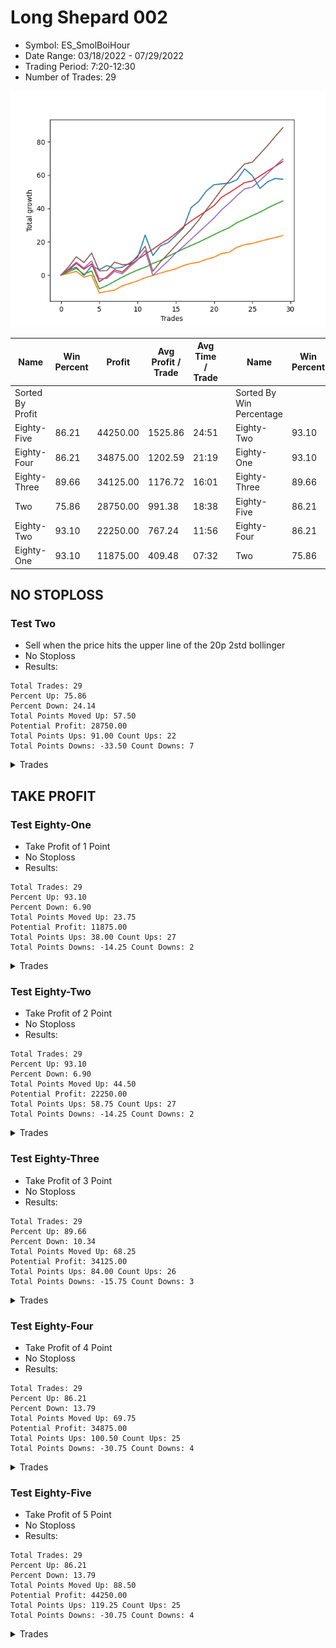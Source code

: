 # Long Shepard 002 
- Symbol: ES_SmolBoiHour
- Date Range: 03/18/2022 - 07/29/2022
- Trading Period: 7:20-12:30
- Number of Trades: 29

![Plot](LongShepard002ES_SmolBoiHour.png)

| Name | Win Percent | Profit | Avg Profit / Trade | Avg Time / Trade |      | Name | Win Percent | Profit | Avg Profit / Trade | Avg Time / Trade |
| ---- | ----------- | ------ | ------------------ | ---------------- | ---- | ---- | ----------- | ------ | ------------------ | ---------------- |
| Sorted By <br> Profit | | | | | | Sorted By <br> Win Percentage ||||
| Eighty-Five | 86.21 | 44250.00 | 1525.86 | 24:51 |     | Eighty-Two | 93.10 | 22250.00 | 767.24 | 11:56 |
| Eighty-Four | 86.21 | 34875.00 | 1202.59 | 21:19 |     | Eighty-One | 93.10 | 11875.00 | 409.48 | 07:32 |
| Eighty-Three | 89.66 | 34125.00 | 1176.72 | 16:01 |     | Eighty-Three | 89.66 | 34125.00 | 1176.72 | 16:01 |
| Two | 75.86 | 28750.00 | 991.38 | 18:38 |     | Eighty-Five | 86.21 | 44250.00 | 1525.86 | 24:51 |
| Eighty-Two | 93.10 | 22250.00 | 767.24 | 11:56 |     | Eighty-Four | 86.21 | 34875.00 | 1202.59 | 21:19 |
| Eighty-One | 93.10 | 11875.00 | 409.48 | 07:32 |     | Two | 75.86 | 28750.00 | 991.38 | 18:38 |

## NO STOPLOSS

### Test Two
* Sell when the price hits the upper line of the 20p 2std bollinger
* No Stoploss
* Results:
```
Total Trades: 29
Percent Up: 75.86
Percent Down: 24.14
Total Points Moved Up: 57.50
Potential Profit: 28750.00
Total Points Ups: 91.00 Count Ups: 22
Total Points Downs: -33.50 Count Downs: 7
```

<details><summary>Trades</summary>

<code>In: 2022-03-22 09:35:00		Out: 2022-03-22 09:41:50		Total Position Time: 06:50		Total Move Up: 3.00		Total to Date: 3.00</code> <br />
<code>In: 2022-03-22 11:33:00		Out: 2022-03-22 11:53:55		Total Position Time: 20:55		Total Move Up: 1.75		Total to Date: 4.75</code> <br />
<code>In: 2022-03-25 08:18:00		Out: 2022-03-25 08:41:45		Total Position Time: 23:45		Total Move Up: -5.00		Total to Date: -0.25</code> <br />
<code>In: 2022-03-31 08:37:00		Out: 2022-03-31 08:41:10		Total Position Time: 04:10		Total Move Up: 5.75		Total to Date: 5.50</code> <br />
<code>In: 2022-03-31 09:16:00		Out: 2022-03-31 09:44:20		Total Position Time: 28:20		Total Move Up: -2.25		Total to Date: 3.25</code> <br />
<code>In: 2022-03-31 09:30:00		Out: 2022-03-31 09:44:20		Total Position Time: 14:20		Total Move Up: 2.50		Total to Date: 5.75</code> <br />
<code>In: 2022-04-12 07:47:00		Out: 2022-04-12 08:15:45		Total Position Time: 28:45		Total Move Up: -1.75		Total to Date: 4.00</code> <br />
<code>In: 2022-04-27 12:07:00		Out: 2022-04-27 12:31:20		Total Position Time: 24:20		Total Move Up: 0.75		Total to Date: 4.75</code> <br />
<code>In: 2022-04-27 12:11:00		Out: 2022-04-27 12:31:20		Total Position Time: 20:20		Total Move Up: 2.50		Total to Date: 7.25</code> <br />
<code>In: 2022-05-03 11:23:00		Out: 2022-05-03 11:34:50		Total Position Time: 11:50		Total Move Up: 3.25		Total to Date: 10.50</code> <br />
<code>In: 2022-05-04 11:24:00		Out: 2022-05-04 11:27:35		Total Position Time: 03:35		Total Move Up: 13.50		Total to Date: 24.00</code> <br />
<code>In: 2022-05-13 10:49:00		Out: 2022-05-13 11:31:20		Total Position Time: 42:20		Total Move Up: -12.25		Total to Date: 11.75</code> <br />
<code>In: 2022-05-13 11:10:00		Out: 2022-05-13 11:31:20		Total Position Time: 21:20		Total Move Up: 5.75		Total to Date: 17.50</code> <br />
<code>In: 2022-05-16 07:58:00		Out: 2022-05-16 08:11:30		Total Position Time: 13:30		Total Move Up: 2.00		Total to Date: 19.50</code> <br />
<code>In: 2022-05-16 08:02:00		Out: 2022-05-16 08:11:30		Total Position Time: 09:30		Total Move Up: 4.25		Total to Date: 23.75</code> <br />
<code>In: 2022-05-16 09:47:00		Out: 2022-05-16 10:06:30		Total Position Time: 19:30		Total Move Up: 4.50		Total to Date: 28.25</code> <br />
<code>In: 2022-05-24 11:57:00		Out: 2022-05-24 12:03:30		Total Position Time: 06:30		Total Move Up: 12.25		Total to Date: 40.50</code> <br />
<code>In: 2022-05-25 09:39:00		Out: 2022-05-25 09:45:20		Total Position Time: 06:20		Total Move Up: 3.75		Total to Date: 44.25</code> <br />
<code>In: 2022-05-31 11:59:00		Out: 2022-05-31 12:15:05		Total Position Time: 16:05		Total Move Up: 6.25		Total to Date: 50.50</code> <br />
<code>In: 2022-06-06 08:24:00		Out: 2022-06-06 08:43:00		Total Position Time: 19:00		Total Move Up: 3.75		Total to Date: 54.25</code> <br />
<code>In: 2022-06-17 12:18:00		Out: 2022-06-17 12:46:00		Total Position Time: 28:00		Total Move Up: 0.50		Total to Date: 54.75</code> <br />
<code>In: 2022-06-21 09:02:00		Out: 2022-06-21 09:19:55		Total Position Time: 17:55		Total Move Up: 0.50		Total to Date: 55.25</code> <br />
<code>In: 2022-06-22 09:01:00		Out: 2022-06-22 09:18:30		Total Position Time: 17:30		Total Move Up: 2.00		Total to Date: 57.25</code> <br />
<code>In: 2022-06-27 09:36:00		Out: 2022-06-27 09:45:00		Total Position Time: 09:00		Total Move Up: 6.50		Total to Date: 63.75</code> <br />
<code>In: 2022-07-08 09:36:00		Out: 2022-07-08 10:10:30		Total Position Time: 34:30		Total Move Up: -4.00		Total to Date: 59.75</code> <br />
<code>In: 2022-07-20 09:52:00		Out: 2022-07-20 10:28:15		Total Position Time: 36:15		Total Move Up: -7.75		Total to Date: 52.00</code> <br />
<code>In: 2022-07-25 09:23:00		Out: 2022-07-25 09:32:05		Total Position Time: 09:05		Total Move Up: 4.00		Total to Date: 56.00</code> <br />
<code>In: 2022-07-27 10:10:00		Out: 2022-07-27 10:28:40		Total Position Time: 18:40		Total Move Up: 2.00		Total to Date: 58.00</code> <br />
<code>In: 2022-07-29 08:13:00		Out: 2022-07-29 08:41:15		Total Position Time: 28:15		Total Move Up: -0.50		Total to Date: 57.50</code> <br />


</details>

## TAKE PROFIT

### Test Eighty-One
* Take Profit of 1 Point
* No Stoploss
* Results:
```
Total Trades: 29
Percent Up: 93.10
Percent Down: 6.90
Total Points Moved Up: 23.75
Potential Profit: 11875.00
Total Points Ups: 38.00 Count Ups: 27
Total Points Downs: -14.25 Count Downs: 2
```

<details><summary>Trades</summary>

<code>In: 2022-03-22 09:35:00		Out: 2022-03-22 09:35:10		Total Position Time: 00:10		Total Move Up: 1.00		Total to Date: 1.00</code> <br />
<code>In: 2022-03-22 11:33:00		Out: 2022-03-22 11:34:50		Total Position Time: 01:50		Total Move Up: 1.25		Total to Date: 2.25</code> <br />
<code>In: 2022-03-25 08:18:00		Out: 2022-03-25 09:17:55		Total Position Time: 59:55		Total Move Up: -3.50		Total to Date: -1.25</code> <br />
<code>In: 2022-03-31 08:37:00		Out: 2022-03-31 08:37:40		Total Position Time: 00:40		Total Move Up: 1.25		Total to Date: 0.00</code> <br />
<code>In: 2022-03-31 09:16:00		Out: 2022-03-31 10:15:55		Total Position Time: 59:55		Total Move Up: -10.75		Total to Date: -10.75</code> <br />
<code>In: 2022-03-31 09:30:00		Out: 2022-03-31 09:30:30		Total Position Time: 00:30		Total Move Up: 1.00		Total to Date: -9.75</code> <br />
<code>In: 2022-04-12 07:47:00		Out: 2022-04-12 08:19:00		Total Position Time: 32:00		Total Move Up: 0.75		Total to Date: -9.00</code> <br />
<code>In: 2022-04-27 12:07:00		Out: 2022-04-27 12:15:20		Total Position Time: 08:20		Total Move Up: 2.50		Total to Date: -6.50</code> <br />
<code>In: 2022-04-27 12:11:00		Out: 2022-04-27 12:13:55		Total Position Time: 02:55		Total Move Up: 1.50		Total to Date: -5.00</code> <br />
<code>In: 2022-05-03 11:23:00		Out: 2022-05-03 11:32:20		Total Position Time: 09:20		Total Move Up: 1.50		Total to Date: -3.50</code> <br />
<code>In: 2022-05-04 11:24:00		Out: 2022-05-04 11:24:15		Total Position Time: 00:15		Total Move Up: 2.00		Total to Date: -1.50</code> <br />
<code>In: 2022-05-13 10:49:00		Out: 2022-05-13 10:49:30		Total Position Time: 00:30		Total Move Up: 1.25		Total to Date: -0.25</code> <br />
<code>In: 2022-05-13 11:10:00		Out: 2022-05-13 11:10:15		Total Position Time: 00:15		Total Move Up: 1.50		Total to Date: 1.25</code> <br />
<code>In: 2022-05-16 07:58:00		Out: 2022-05-16 08:09:55		Total Position Time: 11:55		Total Move Up: 1.25		Total to Date: 2.50</code> <br />
<code>In: 2022-05-16 08:02:00		Out: 2022-05-16 08:09:40		Total Position Time: 07:40		Total Move Up: 1.25		Total to Date: 3.75</code> <br />
<code>In: 2022-05-16 09:47:00		Out: 2022-05-16 09:47:50		Total Position Time: 00:50		Total Move Up: 2.00		Total to Date: 5.75</code> <br />
<code>In: 2022-05-24 11:57:00		Out: 2022-05-24 11:57:30		Total Position Time: 00:30		Total Move Up: 1.25		Total to Date: 7.00</code> <br />
<code>In: 2022-05-25 09:39:00		Out: 2022-05-25 09:42:00		Total Position Time: 03:00		Total Move Up: 0.75		Total to Date: 7.75</code> <br />
<code>In: 2022-05-31 11:59:00		Out: 2022-05-31 11:59:10		Total Position Time: 00:10		Total Move Up: 1.75		Total to Date: 9.50</code> <br />
<code>In: 2022-06-06 08:24:00		Out: 2022-06-06 08:26:35		Total Position Time: 02:35		Total Move Up: 1.25		Total to Date: 10.75</code> <br />
<code>In: 2022-06-17 12:18:00		Out: 2022-06-17 12:18:10		Total Position Time: 00:10		Total Move Up: 2.25		Total to Date: 13.00</code> <br />
<code>In: 2022-06-21 09:02:00		Out: 2022-06-21 09:02:20		Total Position Time: 00:20		Total Move Up: 0.75		Total to Date: 13.75</code> <br />
<code>In: 2022-06-22 09:01:00		Out: 2022-06-22 09:01:20		Total Position Time: 00:20		Total Move Up: 3.00		Total to Date: 16.75</code> <br />
<code>In: 2022-06-27 09:36:00		Out: 2022-06-27 09:38:00		Total Position Time: 02:00		Total Move Up: 1.50		Total to Date: 18.25</code> <br />
<code>In: 2022-07-08 09:36:00		Out: 2022-07-08 09:36:10		Total Position Time: 00:10		Total Move Up: 0.75		Total to Date: 19.00</code> <br />
<code>In: 2022-07-20 09:52:00		Out: 2022-07-20 09:52:10		Total Position Time: 00:10		Total Move Up: 1.25		Total to Date: 20.25</code> <br />
<code>In: 2022-07-25 09:23:00		Out: 2022-07-25 09:27:25		Total Position Time: 04:25		Total Move Up: 1.25		Total to Date: 21.50</code> <br />
<code>In: 2022-07-27 10:10:00		Out: 2022-07-27 10:11:10		Total Position Time: 01:10		Total Move Up: 1.00		Total to Date: 22.50</code> <br />
<code>In: 2022-07-29 08:13:00		Out: 2022-07-29 08:19:40		Total Position Time: 06:40		Total Move Up: 1.25		Total to Date: 23.75</code> <br />


</details>

### Test Eighty-Two
* Take Profit of 2 Point
* No Stoploss
* Results:
```
Total Trades: 29
Percent Up: 93.10
Percent Down: 6.90
Total Points Moved Up: 44.50
Potential Profit: 22250.00
Total Points Ups: 58.75 Count Ups: 27
Total Points Downs: -14.25 Count Downs: 2
```

<details><summary>Trades</summary>

<code>In: 2022-03-22 09:35:00		Out: 2022-03-22 09:35:15		Total Position Time: 00:15		Total Move Up: 2.00		Total to Date: 2.00</code> <br />
<code>In: 2022-03-22 11:33:00		Out: 2022-03-22 11:54:00		Total Position Time: 21:00		Total Move Up: 2.00		Total to Date: 4.00</code> <br />
<code>In: 2022-03-25 08:18:00		Out: 2022-03-25 09:17:55		Total Position Time: 59:55		Total Move Up: -3.50		Total to Date: 0.50</code> <br />
<code>In: 2022-03-31 08:37:00		Out: 2022-03-31 08:38:15		Total Position Time: 01:15		Total Move Up: 2.00		Total to Date: 2.50</code> <br />
<code>In: 2022-03-31 09:16:00		Out: 2022-03-31 10:15:55		Total Position Time: 59:55		Total Move Up: -10.75		Total to Date: -8.25</code> <br />
<code>In: 2022-03-31 09:30:00		Out: 2022-03-31 09:32:50		Total Position Time: 02:50		Total Move Up: 2.00		Total to Date: -6.25</code> <br />
<code>In: 2022-04-12 07:47:00		Out: 2022-04-12 08:19:50		Total Position Time: 32:50		Total Move Up: 2.50		Total to Date: -3.75</code> <br />
<code>In: 2022-04-27 12:07:00		Out: 2022-04-27 12:15:20		Total Position Time: 08:20		Total Move Up: 2.50		Total to Date: -1.25</code> <br />
<code>In: 2022-04-27 12:11:00		Out: 2022-04-27 12:14:00		Total Position Time: 03:00		Total Move Up: 2.25		Total to Date: 1.00</code> <br />
<code>In: 2022-05-03 11:23:00		Out: 2022-05-03 11:34:45		Total Position Time: 11:45		Total Move Up: 2.00		Total to Date: 3.00</code> <br />
<code>In: 2022-05-04 11:24:00		Out: 2022-05-04 11:26:45		Total Position Time: 02:45		Total Move Up: 1.75		Total to Date: 4.75</code> <br />
<code>In: 2022-05-13 10:49:00		Out: 2022-05-13 10:49:45		Total Position Time: 00:45		Total Move Up: 2.25		Total to Date: 7.00</code> <br />
<code>In: 2022-05-13 11:10:00		Out: 2022-05-13 11:10:20		Total Position Time: 00:20		Total Move Up: 1.75		Total to Date: 8.75</code> <br />
<code>In: 2022-05-16 07:58:00		Out: 2022-05-16 08:11:15		Total Position Time: 13:15		Total Move Up: 2.50		Total to Date: 11.25</code> <br />
<code>In: 2022-05-16 08:02:00		Out: 2022-05-16 08:09:50		Total Position Time: 07:50		Total Move Up: 2.25		Total to Date: 13.50</code> <br />
<code>In: 2022-05-16 09:47:00		Out: 2022-05-16 09:47:55		Total Position Time: 00:55		Total Move Up: 2.25		Total to Date: 15.75</code> <br />
<code>In: 2022-05-24 11:57:00		Out: 2022-05-24 11:57:40		Total Position Time: 00:40		Total Move Up: 2.00		Total to Date: 17.75</code> <br />
<code>In: 2022-05-25 09:39:00		Out: 2022-05-25 09:44:30		Total Position Time: 05:30		Total Move Up: 2.00		Total to Date: 19.75</code> <br />
<code>In: 2022-05-31 11:59:00		Out: 2022-05-31 12:09:20		Total Position Time: 10:20		Total Move Up: 2.25		Total to Date: 22.00</code> <br />
<code>In: 2022-06-06 08:24:00		Out: 2022-06-06 08:27:45		Total Position Time: 03:45		Total Move Up: 2.25		Total to Date: 24.25</code> <br />
<code>In: 2022-06-17 12:18:00		Out: 2022-06-17 12:18:10		Total Position Time: 00:10		Total Move Up: 2.25		Total to Date: 26.50</code> <br />
<code>In: 2022-06-21 09:02:00		Out: 2022-06-21 09:25:30		Total Position Time: 23:30		Total Move Up: 2.00		Total to Date: 28.50</code> <br />
<code>In: 2022-06-22 09:01:00		Out: 2022-06-22 09:01:20		Total Position Time: 00:20		Total Move Up: 3.00		Total to Date: 31.50</code> <br />
<code>In: 2022-06-27 09:36:00		Out: 2022-06-27 09:38:05		Total Position Time: 02:05		Total Move Up: 2.00		Total to Date: 33.50</code> <br />
<code>In: 2022-07-08 09:36:00		Out: 2022-07-08 10:29:10		Total Position Time: 53:10		Total Move Up: 2.25		Total to Date: 35.75</code> <br />
<code>In: 2022-07-20 09:52:00		Out: 2022-07-20 09:53:10		Total Position Time: 01:10		Total Move Up: 2.00		Total to Date: 37.75</code> <br />
<code>In: 2022-07-25 09:23:00		Out: 2022-07-25 09:28:20		Total Position Time: 05:20		Total Move Up: 2.50		Total to Date: 40.25</code> <br />
<code>In: 2022-07-27 10:10:00		Out: 2022-07-27 10:15:50		Total Position Time: 05:50		Total Move Up: 2.25		Total to Date: 42.50</code> <br />
<code>In: 2022-07-29 08:13:00		Out: 2022-07-29 08:20:20		Total Position Time: 07:20		Total Move Up: 2.00		Total to Date: 44.50</code> <br />


</details>

### Test Eighty-Three
* Take Profit of 3 Point
* No Stoploss
* Results:
```
Total Trades: 29
Percent Up: 89.66
Percent Down: 10.34
Total Points Moved Up: 68.25
Potential Profit: 34125.00
Total Points Ups: 84.00 Count Ups: 26
Total Points Downs: -15.75 Count Downs: 3
```

<details><summary>Trades</summary>

<code>In: 2022-03-22 09:35:00		Out: 2022-03-22 09:41:50		Total Position Time: 06:50		Total Move Up: 3.00		Total to Date: 3.00</code> <br />
<code>In: 2022-03-22 11:33:00		Out: 2022-03-22 11:56:05		Total Position Time: 23:05		Total Move Up: 4.00		Total to Date: 7.00</code> <br />
<code>In: 2022-03-25 08:18:00		Out: 2022-03-25 09:17:55		Total Position Time: 59:55		Total Move Up: -3.50		Total to Date: 3.50</code> <br />
<code>In: 2022-03-31 08:37:00		Out: 2022-03-31 08:40:35		Total Position Time: 03:35		Total Move Up: 3.25		Total to Date: 6.75</code> <br />
<code>In: 2022-03-31 09:16:00		Out: 2022-03-31 10:15:55		Total Position Time: 59:55		Total Move Up: -10.75		Total to Date: -4.00</code> <br />
<code>In: 2022-03-31 09:30:00		Out: 2022-03-31 09:44:50		Total Position Time: 14:50		Total Move Up: 3.00		Total to Date: -1.00</code> <br />
<code>In: 2022-04-12 07:47:00		Out: 2022-04-12 08:20:35		Total Position Time: 33:35		Total Move Up: 4.25		Total to Date: 3.25</code> <br />
<code>In: 2022-04-27 12:07:00		Out: 2022-04-27 12:46:00		Total Position Time: 39:00		Total Move Up: -1.50		Total to Date: 1.75</code> <br />
<code>In: 2022-04-27 12:11:00		Out: 2022-04-27 12:15:20		Total Position Time: 04:20		Total Move Up: 4.25		Total to Date: 6.00</code> <br />
<code>In: 2022-05-03 11:23:00		Out: 2022-05-03 11:34:50		Total Position Time: 11:50		Total Move Up: 3.25		Total to Date: 9.25</code> <br />
<code>In: 2022-05-04 11:24:00		Out: 2022-05-04 11:26:50		Total Position Time: 02:50		Total Move Up: 3.25		Total to Date: 12.50</code> <br />
<code>In: 2022-05-13 10:49:00		Out: 2022-05-13 10:51:45		Total Position Time: 02:45		Total Move Up: 3.00		Total to Date: 15.50</code> <br />
<code>In: 2022-05-13 11:10:00		Out: 2022-05-13 11:10:50		Total Position Time: 00:50		Total Move Up: 3.25		Total to Date: 18.75</code> <br />
<code>In: 2022-05-16 07:58:00		Out: 2022-05-16 08:12:00		Total Position Time: 14:00		Total Move Up: 2.75		Total to Date: 21.50</code> <br />
<code>In: 2022-05-16 08:02:00		Out: 2022-05-16 08:09:55		Total Position Time: 07:55		Total Move Up: 3.50		Total to Date: 25.00</code> <br />
<code>In: 2022-05-16 09:47:00		Out: 2022-05-16 09:48:15		Total Position Time: 01:15		Total Move Up: 4.00		Total to Date: 29.00</code> <br />
<code>In: 2022-05-24 11:57:00		Out: 2022-05-24 11:58:35		Total Position Time: 01:35		Total Move Up: 3.50		Total to Date: 32.50</code> <br />
<code>In: 2022-05-25 09:39:00		Out: 2022-05-25 09:45:15		Total Position Time: 06:15		Total Move Up: 3.00		Total to Date: 35.50</code> <br />
<code>In: 2022-05-31 11:59:00		Out: 2022-05-31 12:09:40		Total Position Time: 10:40		Total Move Up: 3.00		Total to Date: 38.50</code> <br />
<code>In: 2022-06-06 08:24:00		Out: 2022-06-06 08:31:35		Total Position Time: 07:35		Total Move Up: 3.25		Total to Date: 41.75</code> <br />
<code>In: 2022-06-17 12:18:00		Out: 2022-06-17 12:20:25		Total Position Time: 02:25		Total Move Up: 5.00		Total to Date: 46.75</code> <br />
<code>In: 2022-06-21 09:02:00		Out: 2022-06-21 09:26:10		Total Position Time: 24:10		Total Move Up: 2.75		Total to Date: 49.50</code> <br />
<code>In: 2022-06-22 09:01:00		Out: 2022-06-22 09:01:20		Total Position Time: 00:20		Total Move Up: 3.00		Total to Date: 52.50</code> <br />
<code>In: 2022-06-27 09:36:00		Out: 2022-06-27 09:41:00		Total Position Time: 05:00		Total Move Up: 3.00		Total to Date: 55.50</code> <br />
<code>In: 2022-07-08 09:36:00		Out: 2022-07-08 10:35:55		Total Position Time: 59:55		Total Move Up: 1.00		Total to Date: 56.50</code> <br />
<code>In: 2022-07-20 09:52:00		Out: 2022-07-20 09:54:05		Total Position Time: 02:05		Total Move Up: 3.00		Total to Date: 59.50</code> <br />
<code>In: 2022-07-25 09:23:00		Out: 2022-07-25 09:30:10		Total Position Time: 07:10		Total Move Up: 3.00		Total to Date: 62.50</code> <br />
<code>In: 2022-07-27 10:10:00		Out: 2022-07-27 10:30:05		Total Position Time: 20:05		Total Move Up: 2.75		Total to Date: 65.25</code> <br />
<code>In: 2022-07-29 08:13:00		Out: 2022-07-29 08:44:00		Total Position Time: 31:00		Total Move Up: 3.00		Total to Date: 68.25</code> <br />


</details>

### Test Eighty-Four
* Take Profit of 4 Point
* No Stoploss
* Results:
```
Total Trades: 29
Percent Up: 86.21
Percent Down: 13.79
Total Points Moved Up: 69.75
Potential Profit: 34875.00
Total Points Ups: 100.50 Count Ups: 25
Total Points Downs: -30.75 Count Downs: 4
```

<details><summary>Trades</summary>

<code>In: 2022-03-22 09:35:00		Out: 2022-03-22 09:50:05		Total Position Time: 15:05		Total Move Up: 3.75		Total to Date: 3.75</code> <br />
<code>In: 2022-03-22 11:33:00		Out: 2022-03-22 11:56:05		Total Position Time: 23:05		Total Move Up: 4.00		Total to Date: 7.75</code> <br />
<code>In: 2022-03-25 08:18:00		Out: 2022-03-25 09:17:55		Total Position Time: 59:55		Total Move Up: -3.50		Total to Date: 4.25</code> <br />
<code>In: 2022-03-31 08:37:00		Out: 2022-03-31 08:41:05		Total Position Time: 04:05		Total Move Up: 4.25		Total to Date: 8.50</code> <br />
<code>In: 2022-03-31 09:16:00		Out: 2022-03-31 10:15:55		Total Position Time: 59:55		Total Move Up: -10.75		Total to Date: -2.25</code> <br />
<code>In: 2022-03-31 09:30:00		Out: 2022-03-31 10:29:55		Total Position Time: 59:55		Total Move Up: 0.25		Total to Date: -2.00</code> <br />
<code>In: 2022-04-12 07:47:00		Out: 2022-04-12 08:20:35		Total Position Time: 33:35		Total Move Up: 4.25		Total to Date: 2.25</code> <br />
<code>In: 2022-04-27 12:07:00		Out: 2022-04-27 12:46:00		Total Position Time: 39:00		Total Move Up: -1.50		Total to Date: 0.75</code> <br />
<code>In: 2022-04-27 12:11:00		Out: 2022-04-27 12:15:20		Total Position Time: 04:20		Total Move Up: 4.25		Total to Date: 5.00</code> <br />
<code>In: 2022-05-03 11:23:00		Out: 2022-05-03 11:35:00		Total Position Time: 12:00		Total Move Up: 4.00		Total to Date: 9.00</code> <br />
<code>In: 2022-05-04 11:24:00		Out: 2022-05-04 11:26:55		Total Position Time: 02:55		Total Move Up: 5.75		Total to Date: 14.75</code> <br />
<code>In: 2022-05-13 10:49:00		Out: 2022-05-13 11:48:55		Total Position Time: 59:55		Total Move Up: -15.00		Total to Date: -0.25</code> <br />
<code>In: 2022-05-13 11:10:00		Out: 2022-05-13 11:12:25		Total Position Time: 02:25		Total Move Up: 4.50		Total to Date: 4.25</code> <br />
<code>In: 2022-05-16 07:58:00		Out: 2022-05-16 08:16:25		Total Position Time: 18:25		Total Move Up: 4.25		Total to Date: 8.50</code> <br />
<code>In: 2022-05-16 08:02:00		Out: 2022-05-16 08:11:15		Total Position Time: 09:15		Total Move Up: 4.75		Total to Date: 13.25</code> <br />
<code>In: 2022-05-16 09:47:00		Out: 2022-05-16 09:48:15		Total Position Time: 01:15		Total Move Up: 4.00		Total to Date: 17.25</code> <br />
<code>In: 2022-05-24 11:57:00		Out: 2022-05-24 11:58:40		Total Position Time: 01:40		Total Move Up: 4.25		Total to Date: 21.50</code> <br />
<code>In: 2022-05-25 09:39:00		Out: 2022-05-25 09:48:10		Total Position Time: 09:10		Total Move Up: 4.25		Total to Date: 25.75</code> <br />
<code>In: 2022-05-31 11:59:00		Out: 2022-05-31 12:09:55		Total Position Time: 10:55		Total Move Up: 4.25		Total to Date: 30.00</code> <br />
<code>In: 2022-06-06 08:24:00		Out: 2022-06-06 08:44:10		Total Position Time: 20:10		Total Move Up: 4.25		Total to Date: 34.25</code> <br />
<code>In: 2022-06-17 12:18:00		Out: 2022-06-17 12:20:25		Total Position Time: 02:25		Total Move Up: 5.00		Total to Date: 39.25</code> <br />
<code>In: 2022-06-21 09:02:00		Out: 2022-06-21 09:35:55		Total Position Time: 33:55		Total Move Up: 4.00		Total to Date: 43.25</code> <br />
<code>In: 2022-06-22 09:01:00		Out: 2022-06-22 09:01:50		Total Position Time: 00:50		Total Move Up: 4.50		Total to Date: 47.75</code> <br />
<code>In: 2022-06-27 09:36:00		Out: 2022-06-27 09:41:15		Total Position Time: 05:15		Total Move Up: 4.00		Total to Date: 51.75</code> <br />
<code>In: 2022-07-08 09:36:00		Out: 2022-07-08 10:35:55		Total Position Time: 59:55		Total Move Up: 1.00		Total to Date: 52.75</code> <br />
<code>In: 2022-07-20 09:52:00		Out: 2022-07-20 09:56:55		Total Position Time: 04:55		Total Move Up: 4.00		Total to Date: 56.75</code> <br />
<code>In: 2022-07-25 09:23:00		Out: 2022-07-25 09:32:00		Total Position Time: 09:00		Total Move Up: 4.25		Total to Date: 61.00</code> <br />
<code>In: 2022-07-27 10:10:00		Out: 2022-07-27 10:32:45		Total Position Time: 22:45		Total Move Up: 4.50		Total to Date: 65.50</code> <br />
<code>In: 2022-07-29 08:13:00		Out: 2022-07-29 08:45:15		Total Position Time: 32:15		Total Move Up: 4.25		Total to Date: 69.75</code> <br />


</details>

### Test Eighty-Five
* Take Profit of 5 Point
* No Stoploss
* Results:
```
Total Trades: 29
Percent Up: 86.21
Percent Down: 13.79
Total Points Moved Up: 88.50
Potential Profit: 44250.00
Total Points Ups: 119.25 Count Ups: 25
Total Points Downs: -30.75 Count Downs: 4
```

<details><summary>Trades</summary>

<code>In: 2022-03-22 09:35:00		Out: 2022-03-22 09:50:45		Total Position Time: 15:45		Total Move Up: 5.00		Total to Date: 5.00</code> <br />
<code>In: 2022-03-22 11:33:00		Out: 2022-03-22 12:03:05		Total Position Time: 30:05		Total Move Up: 6.00		Total to Date: 11.00</code> <br />
<code>In: 2022-03-25 08:18:00		Out: 2022-03-25 09:17:55		Total Position Time: 59:55		Total Move Up: -3.50		Total to Date: 7.50</code> <br />
<code>In: 2022-03-31 08:37:00		Out: 2022-03-31 08:41:10		Total Position Time: 04:10		Total Move Up: 5.75		Total to Date: 13.25</code> <br />
<code>In: 2022-03-31 09:16:00		Out: 2022-03-31 10:15:55		Total Position Time: 59:55		Total Move Up: -10.75		Total to Date: 2.50</code> <br />
<code>In: 2022-03-31 09:30:00		Out: 2022-03-31 10:29:55		Total Position Time: 59:55		Total Move Up: 0.25		Total to Date: 2.75</code> <br />
<code>In: 2022-04-12 07:47:00		Out: 2022-04-12 08:21:05		Total Position Time: 34:05		Total Move Up: 5.00		Total to Date: 7.75</code> <br />
<code>In: 2022-04-27 12:07:00		Out: 2022-04-27 12:46:00		Total Position Time: 39:00		Total Move Up: -1.50		Total to Date: 6.25</code> <br />
<code>In: 2022-04-27 12:11:00		Out: 2022-04-27 12:46:00		Total Position Time: 35:00		Total Move Up: 0.25		Total to Date: 6.50</code> <br />
<code>In: 2022-05-03 11:23:00		Out: 2022-05-03 11:35:15		Total Position Time: 12:15		Total Move Up: 5.00		Total to Date: 11.50</code> <br />
<code>In: 2022-05-04 11:24:00		Out: 2022-05-04 11:26:55		Total Position Time: 02:55		Total Move Up: 5.75		Total to Date: 17.25</code> <br />
<code>In: 2022-05-13 10:49:00		Out: 2022-05-13 11:48:55		Total Position Time: 59:55		Total Move Up: -15.00		Total to Date: 2.25</code> <br />
<code>In: 2022-05-13 11:10:00		Out: 2022-05-13 11:31:20		Total Position Time: 21:20		Total Move Up: 5.75		Total to Date: 8.00</code> <br />
<code>In: 2022-05-16 07:58:00		Out: 2022-05-16 08:17:00		Total Position Time: 19:00		Total Move Up: 4.75		Total to Date: 12.75</code> <br />
<code>In: 2022-05-16 08:02:00		Out: 2022-05-16 08:11:35		Total Position Time: 09:35		Total Move Up: 5.00		Total to Date: 17.75</code> <br />
<code>In: 2022-05-16 09:47:00		Out: 2022-05-16 09:48:45		Total Position Time: 01:45		Total Move Up: 5.00		Total to Date: 22.75</code> <br />
<code>In: 2022-05-24 11:57:00		Out: 2022-05-24 12:00:20		Total Position Time: 03:20		Total Move Up: 4.75		Total to Date: 27.50</code> <br />
<code>In: 2022-05-25 09:39:00		Out: 2022-05-25 09:48:50		Total Position Time: 09:50		Total Move Up: 5.50		Total to Date: 33.00</code> <br />
<code>In: 2022-05-31 11:59:00		Out: 2022-05-31 12:15:05		Total Position Time: 16:05		Total Move Up: 6.25		Total to Date: 39.25</code> <br />
<code>In: 2022-06-06 08:24:00		Out: 2022-06-06 08:44:30		Total Position Time: 20:30		Total Move Up: 6.00		Total to Date: 45.25</code> <br />
<code>In: 2022-06-17 12:18:00		Out: 2022-06-17 12:20:30		Total Position Time: 02:30		Total Move Up: 6.25		Total to Date: 51.50</code> <br />
<code>In: 2022-06-21 09:02:00		Out: 2022-06-21 09:37:30		Total Position Time: 35:30		Total Move Up: 5.25		Total to Date: 56.75</code> <br />
<code>In: 2022-06-22 09:01:00		Out: 2022-06-22 09:22:45		Total Position Time: 21:45		Total Move Up: 5.00		Total to Date: 61.75</code> <br />
<code>In: 2022-06-27 09:36:00		Out: 2022-06-27 09:44:20		Total Position Time: 08:20		Total Move Up: 5.00		Total to Date: 66.75</code> <br />
<code>In: 2022-07-08 09:36:00		Out: 2022-07-08 10:35:55		Total Position Time: 59:55		Total Move Up: 1.00		Total to Date: 67.75</code> <br />
<code>In: 2022-07-20 09:52:00		Out: 2022-07-20 09:57:30		Total Position Time: 05:30		Total Move Up: 5.00		Total to Date: 72.75</code> <br />
<code>In: 2022-07-25 09:23:00		Out: 2022-07-25 09:32:20		Total Position Time: 09:20		Total Move Up: 5.00		Total to Date: 77.75</code> <br />
<code>In: 2022-07-27 10:10:00		Out: 2022-07-27 10:33:20		Total Position Time: 23:20		Total Move Up: 5.50		Total to Date: 83.25</code> <br />
<code>In: 2022-07-29 08:13:00		Out: 2022-07-29 08:53:25		Total Position Time: 40:25		Total Move Up: 5.25		Total to Date: 88.50</code> <br />


</details>